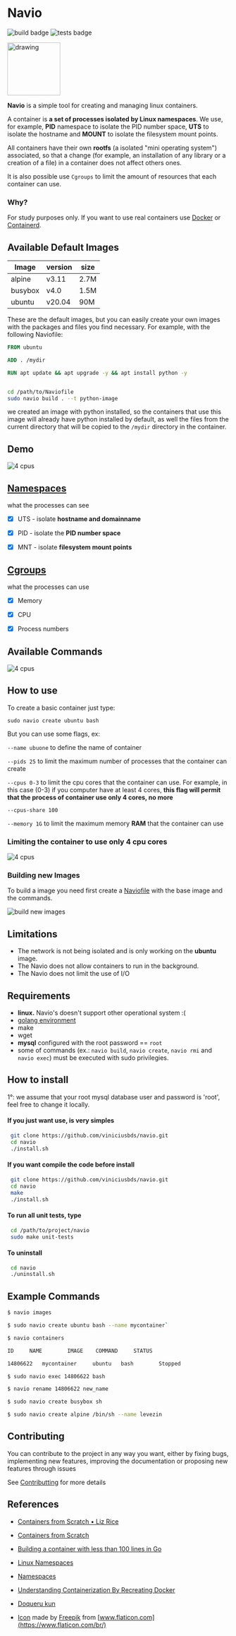 

# Navio

 ![build badge](https://github.com/viniciusbds/navio/workflows/build/badge.svg)  ![tests badge](https://github.com/viniciusbds/navio/workflows/unit-tests/badge.svg)

<img src="/cargueiro.png" alt="drawing" width="120"/>


**Navio** is a simple tool for creating and managing linux containers.

A container is **a set of processes isolated by Linux namespaces**. We use, for example, **PID** namespace to isolate the PID number space, **UTS** to isolate the hostname and **MOUNT** to isolate the filesystem mount points.

All containers have their own **rootfs** (a isolated "mini operating system") associated, so that a change (for example, an installation of any library or a creation of a file) in a container does not affect others ones.

It is also possible use `Cgroups` to limit the amount of resources that each container can use.

### Why?
For study purposes only. If you want to use real containers use [Docker](https://www.docker.com/) or [Containerd](https://containerd.io/).

## Available Default Images



| Image| version| size |
| ---- | -----| ------|
| alpine|  v3.11| 2.7M|
| busybox| v4.0| 1.5M|
| ubuntu| v20.04| 90M|


These are the default images, but you can easily create your own images with the packages and files you find necessary. For example, with the following Naviofile:

``` Dockerfile
FROM ubuntu    

ADD . /mydir

RUN apt update && apt upgrade -y && apt install python -y
```

``` bash 

cd /path/to/Naviofile
sudo navio build . --t python-image
```

we created an image with python installed, so the containers that use this image will already have python installed by default, as well the files from the current directory that will be copied to the `/mydir` directory in the container.



## Demo

![4 cpus](./gifs/demo.gif)


## [Namespaces](https://en.wikipedia.org/wiki/Linux_namespaces)

what the processes can see

- [x] UTS - isolate **hostname and domainname**

- [x] PID - isolate the **PID number space**

- [x] MNT - isolate **filesystem mount points**

## [Cgroups](https://www.kernel.org/doc/Documentation/cgroup-v1/cgroups.txt)

what the processes can use

- [x] Memory

- [x] CPU

- [x] Process numbers



## Available Commands 

![4 cpus](./gifs/commands.png)



## How to use

To create a basic container just type:

`sudo navio create ubuntu bash`

But you can use some flags, ex:

`--name ubuone` to define the name of container

`--pids 25`  to limit the maximum number of processes that the container can create

`--cpus 0-3` to limit the cpu cores that the container can use. For example, in this case (0-3) if you computer have at least 4 cores, **this flag will permit that the process of container use only 4 cores, no more**

`--cpus-share 100`

`--memory 1G`  to limit the maximum memory **RAM** that the container can use

### Limiting the container to use only 4 cpu cores

![4 cpus](./gifs/cpus2.gif)



### Building new Images

 To build a image you need first create a [Naviofile](./Naviofile) with the base image and the commands.
 
![build new images](./gifs/build-new-images.gif)


## Limitations

- The network is not being isolated and is only working on the **ubuntu** image.
- The Navio does not allow containers to run in the background.
- The Navio does not limit the use of I/O

## Requirements

- **linux.** Navio's doesn't support other operational system :(
- [golang environment](https://golang.org/)
- make
- wget
- **mysql** configured with the root password == `root`
- some of commands (ex.: `navio build`, `navio create`, `navio rmi` and `navio exec`) must be executed with sudo privilegies.

## How to install

1°: we assume that your root mysql database user and password is 'root', feel free to change it locally.

#### If you just want use, is very simples

``` bash
 git clone https://github.com/viniciusbds/navio.git
 cd navio
 ./install.sh
```

#### If you want compile the code before install

``` bash
 git clone https://github.com/viniciusbds/navio.git
 cd navio
 make
 ./install.sh
```

#### To run all unit tests, type

``` bash
 cd /path/to/project/navio
 sudo make unit-tests
```

#### To uninstall

``` bash
 cd navio
 ./uninstall.sh
```
  
## Example Commands

```sh
$ navio images
```

```sh
$ sudo navio create ubuntu bash --name mycontainer`
```

```sh
$ navio containers
```

```sh
ID	   NAME	   	   IMAGE  	COMMAND  	STATUS

14806622   mycontainer     ubuntu  	bash  		Stopped
```

```sh
$ sudo navio exec 14806622 bash 
```

```sh
$ navio rename 14806622 new_name
```

```sh
$ sudo navio create busybox sh
```

```sh
$ sudo navio create alpine /bin/sh --name levezin
```

## Contributing

You can contribute to the project in any way you want, either by fixing bugs, implementing new features, improving the documentation or proposing new features through issues

See [Contributting](/CONTRIBUTING.md) for more details

## References

- [Containers from Scratch • Liz Rice](https://www.youtube.com/watch?v=8fi7uSYlOdc)
  
- [Containers from Scratch](https://ericchiang.github.io/post/containers-from-scratch/)
  
- [Building a container with less than 100 lines in Go](https://www.infoq.com/br/articles/build-a-container-golang/)

- [Linux Namespaces](https://medium.com/@teddyking/namespaces-in-go-basics-e3f0fc1ff69a)
  
- [Namespaces](https://escotilhalivre.wordpress.com/2015/08/12/namespaces/)

- [Understanding Containerization By Recreating Docker](https://itnext.io/linux-container-from-scratch-339c3ba0411d)

- [Doqueru kun](https://github.com/joseims/doqueru-kun)
  
- [Icon](./cargueiro.png) made by [Freepik](https://www.flaticon.com/br/autores/freepik) from [www.flaticon.com](https://www.flaticon.com/br/)
